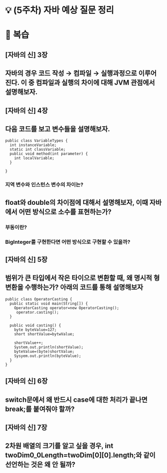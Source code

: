 # 💡 (5주차) 자바 예상 질문 정리

# 📜 복습

## [자바의 신] 3장

## 자바의 경우 코드 작성 → 컴파일 → 실행과정으로 이루어진다. 이 중 컴파일과 실행의 차이에 대해 JVM 관점에서 설명해보자.

## [자바의 신] 4장

## 다음 코드를 보고 변수들을 설명해보자.

````
public class VariableTypes {
  int instanceVariable;
  static int classVariable;
  public void method(int parameter) {
    int localVariable;
  }

}
````

### 지역 변수와 인스턴스 변수의 차이는?

## float와 double의 차이점에 대해서 설명해보자, 이때 자바에서 어떤 방식으로 소수를 표현하는가?

### 부동이란?

### BigInteger를 구현한다면 어떤 방식으로 구현할 수 있을까?

## [자바의 신] 5장

## 범위가 큰 타입에서 작은 타이으로 변환할 때, 왜 명시적 형변환을 수행하는가? 아래의 코드를 통해 설명해보자
````
public class OperatorCasting {
  public static void main(String[]) {
    OperatorCasting operator=new OperatorCasting();
     operator.casting();
  }
  
  public void casting() {
    byte byteValue=127;
    short shortValue=bytwValue;
    
    shortValue++;
    System.out.println(shortValue);
    byteValue=(byte)shortValue;
    Sysyem.out.println(byteValue);
  }
}
````

## [자바의 신] 6장

## switch문에서 왜 반드시 case에 대한 처리가 끝나면 break;를 붙여줘야 할까?

## [자바의 신] 7장

## 2차원 배열의 크기를 알고 싶을 경우, int twoDim0_0Length=twoDim[0][0].length;와 같이 선언하는 것은 왜 안 될까?
